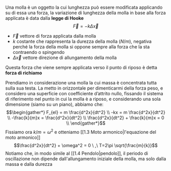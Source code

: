 Una molla è un oggetto la cui lunghezza può essere modificata applicando su di essa una forza, la variazione di lunghezza della molla in base alla forza applicata è data dalla **legge di Hooke**
$$\vec{F} = -k\Delta \vec{x}$$
+ $\vec{F}$ vettore di forza applicata dalla molla
+ $k$ costante che rappresenta la durezza della molla ($N/m$), negativa perché la forza della molla si oppone sempre alla forza che la sta contraendo o spingendo
+ $\Delta \vec{x}$ vettore direzione di allungamento della molla

Questa forza che viene sempre applicata verso il punto di riposo è detta **forza di richiamo**

Prendiamo in considerazione una molla  la cui massa è concentrata tutta sulla sua testa. La metto in orizzontale per dimenticarmi della forza peso, e considero una superficie con coefficiente d’attrito nullo, fissando il sistema di riferimento nel punto in cui la molla è a riposo, e considerando una sola dimensione (siamo su un piano), abbiamo che:
$$\begin{gather*}
F_{el} = m \frac{d^2x}{dt^2} \\
-kx = m \frac{d^2x}{dt^2} \\
-\frac{k}{m}x = \frac{d^2x}{dt^2} \\
\frac{d^2x}{dt^2} + \frac{k}{m}x = 0 \\
\end{gather*}$$
Fissiamo ora $k/m = \omega^2$ e otteniamo [[1.3 Moto armonico|l'equazione del moto armonico]]
$$\frac{d^2x}{dt^2} + \omega^2 = 0 \ ,\ T=2\pi \sqrt{\frac{m}{k}}$$
Notiamo che, in modo simile al [[1.4 Pendolo|pendolo]], il periodo di oscillazione non dipende dall'allungamento iniziale della molla, ma solo dalla massa e dalla durezza